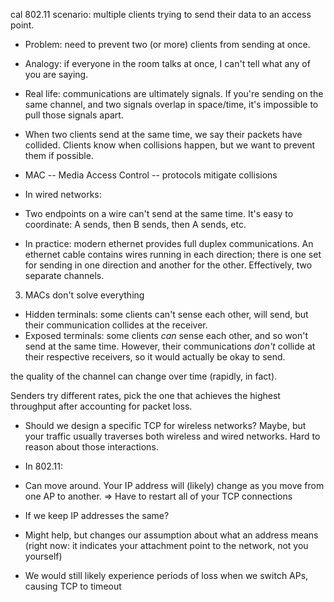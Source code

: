 
cal 802.11 scenario: multiple clients trying to send their
 data to an access point.
 - Problem: need to prevent two (or more) clients from sending at
 once.

 - Analogy: if everyone in the room talks at once, I can't tell
 what any of you are saying.
 - Real life: communications are ultimately signals. If you're
 sending on the same channel, and two signals overlap in
 space/time, it's impossible to pull those signals apart.
 - When two clients send at the same time, we say their packets
 have collided. Clients know when collisions happen, but we want
 to prevent them if possible.

- MAC -- Media Access Control -- protocols mitigate collisions
 - In wired networks:
 - Two endpoints on a wire can't send at the same time. It's easy
 to coordinate: A sends, then B sends, then A sends, etc.
 - In practice: modern ethernet provides full duplex
 communications. An ethernet cable contains wires running in
 each direction; there is one set for sending in one direction
 and another for the other. Effectively, two separate channels.

3. MACs don't solve everything
 - Hidden terminals: some clients can't sense each other, will send,
 but their communication collides at the receiver.
 - Exposed terminals: some clients *can* sense each other, and so
 won't send at the same time. However, their communications
 *don't* collide at their respective receivers, so it would
 actually be okay to send.

 the quality of the channel can change over time
 (rapidly, in fact).

 Senders try different rates, pick the one that achieves the
 highest throughput after accounting for packet loss.

- Should we design a specific TCP for wireless networks? Maybe, but
 your traffic usually traverses both wireless and wired networks.
 Hard to reason about those interactions.

- In 802.11:
 - Can move around. Your IP address will (likely) change as you
 move from one AP to another.
 => Have to restart all of your TCP connections
 - If we keep IP addresses the same?
 - Might help, but changes our assumption about what an address
 means (right now: it indicates your attachment point to the
 network, not you yourself)
 - We would still likely experience periods of loss when we switch
 APs, causing TCP to timeout
